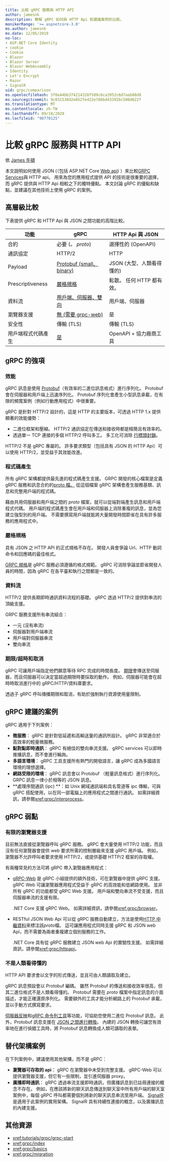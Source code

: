 ```yaml
---
title: 比較 gRPC 服務與 HTTP API
author: jamesnk
description: 瞭解 gRPC 如何與 HTTP Api 和建議案例的比較。
monikerRange: '>= aspnetcore-3.0'
ms.author: jamesnk
ms.date: 12/05/2019
no-loc:
- ASP.NET Core Identity
- cookie
- Cookie
- Blazor
- Blazor Server
- Blazor WebAssembly
- Identity
- Let's Encrypt
- Razor
- SignalR
uid: grpc/comparison
ms.openlocfilehash: 3f0e44bb374214328f589c6ca3952c6d7aab88d8
ms.sourcegitcommit: 9c031530d2e652fe422e786bd43392bc500d622f
ms.translationtype: MT
ms.contentlocale: zh-TW
ms.lasthandoff: 09/18/2020
ms.locfileid: "90770125"
---
```

# <a name="compare-grpc-services-with-http-apis"></a>比較 gRPC 服務與 HTTP API

依 [James 牛頓](https://twitter.com/jamesnk)

本文說明如何使用 JSON (（包括 ASP.NET Core [Web api](xref:web-api/index)) ）來比較[GRPC Services](https://grpc.io/docs/guides/)與 HTTP api。 用來為您的應用程式提供 API 的技術是很重要的選擇，而 gRPC 提供與 HTTP Api 相較之下的獨特優點。 本文討論 gRPC 的優點和缺點，並建議在其他技術上使用 gRPC 的案例。

## <a name="high-level-comparison"></a>高層級比較

下表提供 gRPC 和 HTTP Api 與 JSON 之間功能的高階比較。

| 功能          | gRPC                                               | HTTP Api 與 JSON           |
| ---------------- | -------------------------------------------------- | ----------------------------- |
| 合約         | 必要 (*。 proto*)                                 | 選擇性的 (OpenAPI)             |
| 通訊協定         | HTTP/2                                             | HTTP                          |
| Payload          | [Protobuf (small、binary) ](#performance)           | JSON (大型、人類看得懂的)   |
| Prescriptiveness | [嚴格規格](#strict-specification)      | 鬆散。 任何 HTTP 都有效。     |
| 資料流        | [用戶端、伺服器、雙向](#streaming)       | 用戶端、伺服器                |
| 瀏覽器支援  | [無 (需要 grpc-web) ](#limited-browser-support) | 是                           |
| 安全性         | 傳輸 (TLS)                                     | 傳輸 (TLS)                |
| 用戶端程式代碼產生 | [是](#code-generation)                      | OpenAPI + 協力廠商工具 |

## <a name="grpc-strengths"></a>gRPC 的強項

### <a name="performance"></a>效能

gRPC 訊息是使用 [Protobuf](https://developers.google.com/protocol-buffers/docs/overview)（有效率的二進位訊息格式）進行序列化。 Protobuf 會在伺服器和用戶端上迅速序列化。 Protobuf 序列化會產生小型訊息承載，在有限的頻寬案例（例如行動應用程式）中很重要。

gRPC 是針對 HTTP/2 設計的，這是 HTTP 的主要版本，可透過 HTTP 1.x 提供顯著的效能優勢：

* 二進位框架和壓縮。 HTTP/2 通訊協定在傳送和接收時都是精簡且有效率的。
* 透過單一 TCP 連接的多個 HTTP/2 呼叫多工。 多工化可消除 [行標頭封鎖](https://en.wikipedia.org/wiki/Head-of-line_blocking)。

HTTP/2 不是 gRPC 專屬的。 許多要求類型（包括具有 JSON 的 HTTP Api）可以使用 HTTP/2，並受益于其效能改進。

### <a name="code-generation"></a>程式碼產生

所有 gRPC 架構都提供最先進的程式碼產生支援。 GRPC 開發的核心檔案是定義 gRPC 服務和訊息合約的[proto 檔。](https://developers.google.com/protocol-buffers/docs/proto3) 從這個檔案 gRPC 架構會產生服務基類、訊息和完整用戶端的程式碼。

藉由共用伺服器和用戶端之間的 *proto* 檔案，就可以從端對端產生訊息和用戶端程式代碼。 用戶端的程式碼產生會在用戶端和伺服器上消除重複的訊息，並為您建立強型別的用戶端。 不需要撰寫用戶端就能將大量開發時間節省在具有許多服務的應用程式中。

### <a name="strict-specification"></a>嚴格規格

具有 JSON 之 HTTP API 的正式規格不存在。 開發人員會爭論 Url、HTTP 動詞命令和回應碼的最佳格式。

[GRPC 規格](https://github.com/grpc/grpc/blob/master/doc/PROTOCOL-HTTP2.md)是 gRPC 服務必須遵循的格式規範。 gRPC 可消除爭論並節省開發人員的時間，因為 gRPC 在各平臺和執行之間都是一致的。

### <a name="streaming"></a>資料流

HTTP/2 提供長期即時通訊資料流程的基礎。 gRPC 透過 HTTP/2 提供對串流的頂級支援。

GRPC 服務支援所有串流組合：

* 一元 (沒有串流) 
* 伺服器對用戶端串流
* 用戶端對伺服器串流
* 雙向串流

### <a name="deadlinetimeouts-and-cancellation"></a>期限/超時和取消

gRPC 可讓用戶端指定他們願意等待 RPC 完成的時間長度。 [期限](https://grpc.io/blog/deadlines)會傳送至伺服器，而且伺服器可以決定當超過期限時要採取的動作。 例如，伺服器可能會在超時時取消進行中的 gRPC/HTTP/資料庫要求。

透過子 gRPC 呼叫傳播期限和取消，有助於強制執行資源使用量限制。

## <a name="grpc-recommended-scenarios"></a>gRPC 建議的案例

gRPC 適用于下列案例：

* **微服務**： gRPC 是針對低延遲和高輸送量的通訊所設計。 gRPC 非常適合於高效率的輕量微服務。
* **點對點即時通訊**： gRPC 有絕佳的雙向串流支援。 gRPC services 可以即時推播訊息，而不會進行輪詢。
* **多語言環境**： gRPC 工具支援所有熱門的開發語言，讓 gRPC 成為多國語言環境的理想選擇。
* **網路受限的環境**： gRPC 訊息會以 Protobuf （輕量訊息格式）進行序列化。 GRPC 訊息一律小於相等的 JSON 訊息。
* **處理序間通訊 (ipc) **：如 Unix 網域通訊端和具名管道等 ipc 傳輸，可與 gRPC 搭配使用，以在同一部電腦上的應用程式之間進行通訊。 如需詳細資訊，請參閱<xref:grpc/interprocess>。

## <a name="grpc-weaknesses"></a>gRPC 弱點

### <a name="limited-browser-support"></a>有限的瀏覽器支援

目前無法直接從瀏覽器呼叫 gRPC 服務。 gRPC 會大量使用 HTTP/2 功能，而且沒有任何瀏覽器會提供 web 要求所需的控制層級來支援 gRPC 用戶端。 例如，瀏覽器不允許呼叫者要求使用 HTTP/2，或提供基礎 HTTP/2 框架的存取權。

有兩種常見的方法可將 gRPC 帶入瀏覽器應用程式：

* [gRPC-Web](https://grpc.io/docs/tutorials/basic/web.html) 是 gRPC 小組提供的額外技術，可在瀏覽器中提供 gRPC 支援。 gRPC Web 可讓瀏覽器應用程式受益于 gRPC 的高效能和低網路使用。 並非所有 gRPC 的功能都受 gRPC Web 支援。 用戶端和雙向串流不受支援，而且伺服器串流的支援有限。

  .NET Core 支援 gRPC Web。 如需詳細資訊，請參閱<xref:grpc/browser>。

* RESTful JSON Web Api 可以從 gRPC 服務自動建立，方法是使用[HTTP 中繼資料](https://cloud.google.com/service-infrastructure/docs/service-management/reference/rpc/google.api#google.api.HttpRule)來標注該*proto*檔。 這可讓應用程式同時支援 gRPC 和 JSON web Api，而不需要為兩者重複建立個別服務的工作。

  .NET Core 具有從 gRPC 服務建立 JSON web Api 的實驗性支援。 如需詳細資訊，請參閱<xref:grpc/httpapi>。

### <a name="not-human-readable"></a>不是人類看得懂的

HTTP API 要求會以文字的形式傳送，並且可由人類讀取及建立。

gRPC 訊息預設會以 Protobuf 編碼。 雖然 Protobuf 的傳送和接收效率很高，但其二進位格式不是人類看得懂的。 Protobuf 需要在 *proto* 檔案中指定訊息的介面描述，才能正確還原序列化。 需要額外的工具才能分析網路上的 Protobuf 承載，並以手動方式撰寫要求。

[伺服器反映](https://github.com/grpc/grpc/blob/master/doc/server-reflection.md)和[gRPC 命令列工具](https://github.com/grpc/grpc/blob/master/doc/command_line_tool.md)等功能，可協助您使用二進位 Protobuf 訊息。 此外，Protobuf 訊息支援在 [JSON 之間進行轉換](https://developers.google.com/protocol-buffers/docs/proto3#json)。 內建的 JSON 轉換可讓您有效率地在進行偵錯工具時，將 Protobuf 訊息轉換成人類可讀取的表單。

## <a name="alternative-framework-scenarios"></a>替代架構案例

在下列案例中，建議使用其他架構，而不是 gRPC：

* **瀏覽器可存取的 api**： gRPC 在瀏覽器中未受到完整支援。 gRPC-Web 可以提供瀏覽器支援，但它有一些限制，並引進伺服器 proxy。
* **廣播即時通訊**： gRPC 透過串流支援即時通訊，但廣播訊息到已註冊連接的概念不存在。 例如，在應該將新的聊天訊息傳送到聊天室中所有用戶端的聊天室案例中，每個 gRPC 呼叫都需要個別將新的聊天訊息串流至用戶端。 [SignalR](xref:signalr/introduction) 是適用于此案例的實用架構。 SignalR 具有持續性連接的概念，以及廣播訊息的內建支援。

## <a name="additional-resources"></a>其他資源

* <xref:tutorials/grpc/grpc-start>
* <xref:grpc/index>
* <xref:grpc/basics>
* <xref:grpc/migration>

